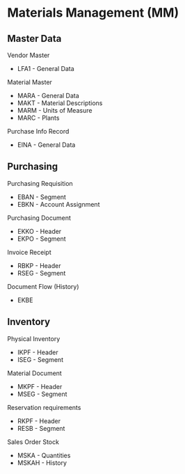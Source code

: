 # Materials Management (MM)

## Master Data

Vendor Master
* LFA1 - General Data

Material Master
* MARA - General Data
* MAKT - Material Descriptions
* MARM - Units of Measure
* MARC - Plants

Purchase Info Record
* EINA - General Data

## Purchasing

Purchasing Requisition
* EBAN - Segment
* EBKN - Account Assignment 

Purchasing Document
* EKKO - Header
* EKPO - Segment

Invoice Receipt
* RBKP - Header
* RSEG - Segment

Document Flow (History)
* EKBE

## Inventory

Physical Inventory
* IKPF - Header
* ISEG - Segment

Material Document
* MKPF - Header
* MSEG - Segment

Reservation requirements
* RKPF - Header
* RESB - Segment

Sales Order Stock
* MSKA - Quantities
* MSKAH - History
